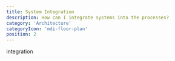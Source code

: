 ```yaml
---
title: System Integration
description: How can I integrate systems into the processes?
category: 'Architecture'
categoryIcon: 'mdi-floor-plan'
position: 2
---
```


integration
